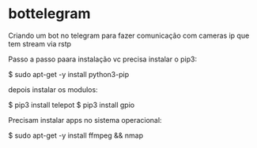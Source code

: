 # bottelegram
Criando um bot no telegram para fazer comunicação com cameras ip que tem stream via rstp

Passo a passo paara instalação
vc precisa instalar o pip3:

$ sudo apt-get -y install python3-pip

depois instalar os modulos:

$ pip3 install telepot
$ pip3 install gpio

Precisam instalar apps no sistema operacional:

$ sudo apt-get -y install ffmpeg && nmap


